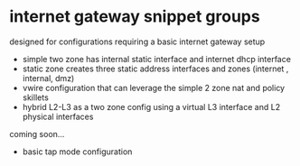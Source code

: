 # internet gateway snippet groups

designed for configurations requiring a basic internet gateway setup

* simple two zone has internal static interface and internet dhcp interface
* static zone creates three static address interfaces and zones (internet
, internal, dmz)
* vwire configuration that can leverage the simple 2 zone nat and policy
 skillets
* hybrid L2-L3 as a two zone config using a virtual L3 interface and L2
 physical interfaces


coming soon...

* basic tap mode configuration

